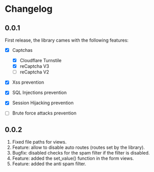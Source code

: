 # Changelog

## 0.0.1
First release, the library cames with the following features:
- [x] Captchas
	- [x] Cloudflare Turnstile
	- [x] reCaptcha V3
	- [ ] reCaptcha V2
- [x] Xss prevention
- [x] SQL Injections prevention
- [x] Session Hijacking prevention
- [ ] Brute force attacks prevention


## 0.0.2
1. Fixed file paths for views.
2. Feature: allow to disable auto routes (routes set by the library).
3. Bugfix: disabled checks for the spam filter if the filter is disabled.
4. Feature: added the set_value() function in the form views.
5. Feature: added the anti spam filter.